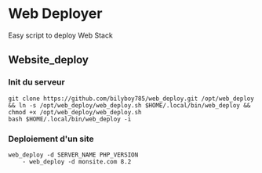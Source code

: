 # Web Deployer

Easy script to deploy Web Stack

## Website_deploy
### Init du serveur

```
git clone https://github.com/bilyboy785/web_deploy.git /opt/web_deploy && ln -s /opt/web_deploy/web_deploy.sh $HOME/.local/bin/web_deploy && chmod +x /opt/web_deploy/web_deploy.sh
bash $HOME/.local/bin/web_deploy -i
```

### Deploiement d'un site
```
web_deploy -d SERVER_NAME PHP_VERSION
    - web_deploy -d monsite.com 8.2
```